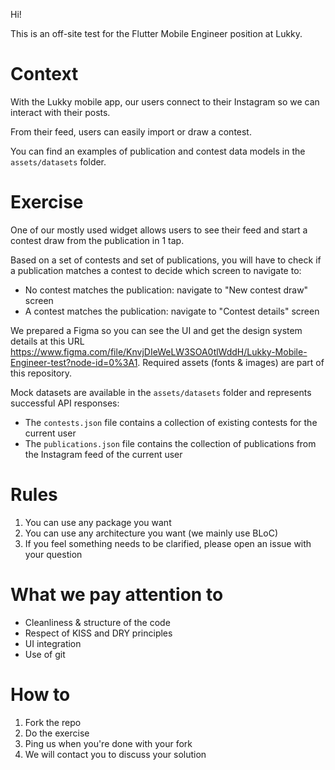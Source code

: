 Hi!

This is an off-site test for the Flutter Mobile Engineer position at Lukky.

# Context

With the Lukky mobile app, our users connect to their Instagram so we can interact with their posts.

From their feed, users can easily import or draw a contest.

You can find an examples of publication and contest data models in the `assets/datasets` folder.

# Exercise

One of our mostly used widget allows users to see their feed and start a contest draw from the 
publication in 1 tap.

Based on a set of contests and set of publications, you will have to check if a publication 
matches a contest to decide which screen to navigate to:

- No contest matches the publication: navigate to "New contest draw" screen
- A contest matches the publication: navigate to "Contest details" screen

We prepared a Figma so you can see the UI and get the design system details at this URL 
https://www.figma.com/file/KnvjDIeWeLW3SOA0tlWddH/Lukky-Mobile-Engineer-test?node-id=0%3A1.
Required assets (fonts & images) are part of this repository.

Mock datasets are available in the `assets/datasets` folder and represents successful API responses:

- The `contests.json` file contains a collection of existing contests for the current user
- The `publications.json` file contains the collection of publications from the Instagram feed of 
  the current user
  
# Rules

1. You can use any package you want
2. You can use any architecture you want (we mainly use BLoC)
3. If you feel something needs to be clarified, please open an issue with your question

# What we pay attention to

- Cleanliness & structure of the code
- Respect of KISS and DRY principles
- UI integration 
- Use of git

# How to

1. Fork the repo
2. Do the exercise
3. Ping us when you're done with your fork
4. We will contact you to discuss your solution